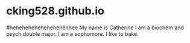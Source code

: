 # cking528.github.io
#hehehehehehehehehehhee
My name is Catherine I am a biochem and psych double major. I am a sophomore. I like to bake. 

